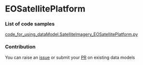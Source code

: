 # EOSatellitePlatform

### List of code samples 

<!-- 50-List of code -->

<!-- [code entry](link) -->
[code_for_using_dataModel.SatelliteImagery_EOSatellitePlatform.py](https://github.com/smart-data-models/dataModel.SatelliteImagery/blob/master/EOSatellitePlatform/code/code_for_using_dataModel.SatelliteImagery_EOSatellitePlatform.py)


<!-- /50-List of code -->

### Contribution
You can raise an [issue](https://github.com/smart-data-models/dataModel.SatelliteImagery/issues) or submit your [PR](https://github.com/smart-data-models/dataModel.SatelliteImagery/pulls) on existing data models
